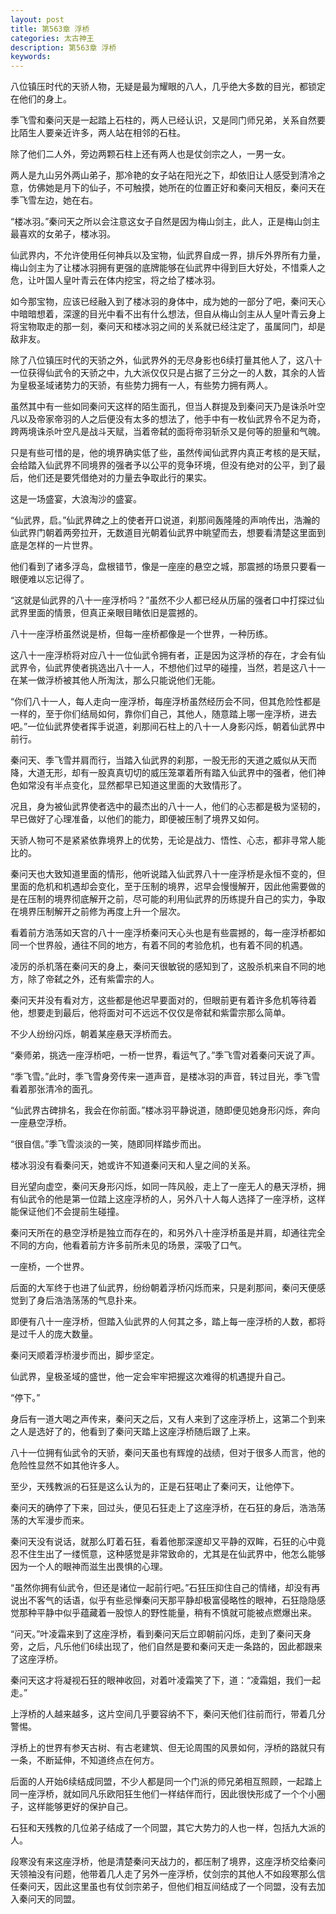 ```yaml
---
layout: post
title: 第563章 浮桥
categories: 太古神王
description: 第563章 浮桥
keywords:
---
```


八位镇压时代的天骄人物，无疑是最为耀眼的八人，几乎绝大多数的目光，都锁定在他们的身上。

季飞雪和秦问天是一起踏上石柱的，两人已经认识，又是同门师兄弟，关系自然要比陌生人要亲近许多，两人站在相邻的石柱。

除了他们二人外，旁边两颗石柱上还有两人也是仗剑宗之人，一男一女。

两人是九山另外两山弟子，那冷艳的女子站在阳光之下，却依旧让人感受到清冷之意，仿佛她是月下的仙子，不可触摸，她所在的位置正好和秦问天相反，秦问天在季飞雪左边，她在右。

“楼冰羽。”秦问天之所以会注意这女子自然是因为梅山剑主，此人，正是梅山剑主最喜欢的女弟子，楼冰羽。

仙武界内，不允许使用任何神兵以及宝物，仙武界自成一界，排斥外界所有力量，梅山剑主为了让楼冰羽拥有更强的底牌能够在仙武界中得到巨大好处，不惜乘人之危，让叶国人皇叶青云在体内挖宝，将之给了楼冰羽。

如今那宝物，应该已经融入到了楼冰羽的身体中，成为她的一部分了吧，秦问天心中暗暗想着，深邃的目光中看不出有什么想法，但自从梅山剑主从人皇叶青云身上将宝物取走的那一刻，秦问天和楼冰羽之间的关系就已经注定了，虽属同门，却是敌非友。

除了八位镇压时代的天骄之外，仙武界外的无尽身影也6续打量其他人了，这八十一位获得仙武令的天骄之中，九大派仅仅只是占据了三分之一的人数，其余的人皆为皇极圣域诸势力的天骄，有些势力拥有一人，有些势力拥有两人。

虽然其中有一些如同秦问天这样的陌生面孔，但当人群提及到秦问天乃是诛杀叶空凡以及帝家帝羽的人之后便没有太多的想法了，他手中有一枚仙武界令不足为奇，跨两境诛杀叶空凡是战斗天赋，当着帝弑的面将帝羽斩杀又是何等的胆量和气魄。

只是有些可惜的是，他的境界确实低了些，虽然传闻仙武界内真正考核的是天赋，会给踏入仙武界不同境界的强者予以公平的竞争环境，但没有绝对的公平，到了最后，他们还是要凭借绝对的力量去争取此行的果实。

这是一场盛宴，大浪淘沙的盛宴。

“仙武界，启。”仙武界碑之上的使者开口说道，刹那间轰隆隆的声响传出，浩瀚的仙武界门朝着两旁拉开，无数道目光朝着仙武界中眺望而去，想要看清楚这里面到底是怎样的一片世界。

他们看到了诸多浮岛，盘根错节，像是一座座的悬空之城，那震撼的场景只要看一眼便难以忘记得了。

“这就是仙武界的八十一座浮桥吗？”虽然不少人都已经从历届的强者口中打探过仙武界里面的情景，但真正亲眼目睹依旧是震撼的。

八十一座浮桥虽然说是桥，但每一座桥都像是一个世界，一种历练。

这八十一座浮桥将对应八十一位仙武令拥有者，正是因为这浮桥的存在，才会有仙武界令，仙武界使者挑选出八十一人，不想他们过早的碰撞，当然，若是这八十一在某一做浮桥被其他人所淘汰，那么只能说他们无能。

“你们八十一人，每人走向一座浮桥，每座浮桥虽然经历会不同，但其危险性都是一样的，至于你们结局如何，靠你们自己，其他人，随意踏上哪一座浮桥，进去吧。”一位仙武界使者挥手说道，刹那间石柱上的八十一人身影闪烁，朝着仙武界中前行。

秦问天、季飞雪并肩而行，当踏入仙武界的刹那，一股无形的天道之威似从天而降，大道无形，却有一股真真切切的威压笼罩着所有踏入仙武界中的强者，他们神色如常没有半点变化，显然都早已知道这里面的大致情形了。

况且，身为被仙武界使者选中的最杰出的八十一人，他们的心志都是极为坚韧的，早已做好了心理准备，以他们的能力，即便被压制了境界又如何。

天骄人物可不是紧紧依靠境界上的优势，无论是战力、悟性、心志，都非寻常人能比的。

秦问天也大致知道里面的情形，他听说踏入仙武界八十一座浮桥是永恒不变的，但里面的危机和机遇却会变化，至于压制的境界，迟早会慢慢解开，因此他需要做的是在压制的境界彻底解开之前，尽可能的利用仙武界的历练提升自己的实力，争取在境界压制解开之前修为再度上升一个层次。

看着前方浩荡如天宫的八十一座浮桥秦问天心头也是有些震撼的，每一座浮桥都如同一个世界般，通往不同的地方，有着不同的考验危机，也有着不同的机遇。

凌厉的杀机落在秦问天的身上，秦问天很敏锐的感知到了，这股杀机来自不同的地方，除了帝弑之外，还有紫雷宗的人。

秦问天并没有看对方，这些都是他迟早要面对的，但眼前更有着许多危机等待着他，想要走到最后，他将面对可不远远不仅仅是帝弑和紫雷宗那么简单。

不少人纷纷闪烁，朝着某座悬天浮桥而去。

“秦师弟，挑选一座浮桥吧，一桥一世界，看运气了。”季飞雪对着秦问天说了声。

“季飞雪。”此时，季飞雪身旁传来一道声音，是楼冰羽的声音，转过目光，季飞雪看着那张清冷的面孔。

“仙武界古碑排名，我会在你前面。”楼冰羽平静说道，随即便见她身形闪烁，奔向一座悬空浮桥。

“很自信。”季飞雪淡淡的一笑，随即同样踏步而出。

楼冰羽没有看秦问天，她或许不知道秦问天和人皇之间的关系。

目光望向虚空，秦问天身形闪烁，如同一阵风般，走上了一座无人的悬天浮桥，拥有仙武令的他是第一位踏上这座浮桥的人，另外八十人每人选择了一座浮桥，这样能保证他们不会提前生碰撞。

秦问天所在的悬空浮桥是独立而存在的，和另外八十座浮桥虽是并肩，却通往完全不同的方向，他看着前方许多前所未见的场景，深吸了口气。

一座桥，一个世界。

后面的大军终于也进了仙武界，纷纷朝着浮桥闪烁而来，只是刹那间，秦问天便感觉到了身后浩浩荡荡的气息扑来。

即便有八十一座浮桥，但踏入仙武界的人何其之多，踏上每一座浮桥的人数，都将是过千人的庞大数量。

秦问天顺着浮桥漫步而出，脚步坚定。

仙武界，皇极圣域的盛世，他一定会牢牢把握这次难得的机遇提升自己。

“停下。”

身后有一道大喝之声传来，秦问天之后，又有人来到了这座浮桥上，这第二个到来之人是选好了的，他看到了秦问天踏上这座浮桥随后跟了上来。

八十一位拥有仙武令的天骄，秦问天虽也有辉煌的战绩，但对于很多人而言，他的危险性显然不如其他许多人。

至少，天残教派的石狂是这么认为的，正是石狂喝止了秦问天，让他停下。

秦问天的确停了下来，回过头，便见石狂走上了这座浮桥，在石狂的身后，浩浩荡荡的大军漫步而来。

秦问天没有说话，就那么盯着石狂，看着他那深邃却又平静的双眸，石狂的心中竟忍不住生出了一缕慌意，这种感觉是非常致命的，尤其是在仙武界中，他怎么能够因为一个人的眼神而滋生出畏惧的心理。

“虽然你拥有仙武令，但还是诸位一起前行吧。”石狂压抑住自己的情绪，却没有再说出不客气的话语，似乎有些忌惮秦问天那平静却极富侵略性的眼神，石狂隐隐感觉那种平静中似乎蕴藏着一股惊人的野性能量，稍有不慎就可能被点燃爆出来。

“问天。”叶凌霜来到了这座浮桥，看到秦问天后立即朝前闪烁，走到了秦问天身旁，之后，凡乐他们6续出现了，他们自然是要和秦问天走一条路的，因此都跟来了这座浮桥。

秦问天这才将凝视石狂的眼神收回，对着叶凌霜笑了下，道：“凌霜姐，我们一起走。”

上浮桥的人越来越多，这片空间几乎要容纳不下，秦问天他们往前而行，带着几分警惕。

浮桥上的世界有参天古树、有古老建筑、但无论周围的风景如何，浮桥的路就只有一条，不断延伸，不知道终点在何方。

后面的人开始6续结成同盟，不少人都是同一个门派的师兄弟相互照顾，一起踏上同一座浮桥，就如同凡乐欧阳狂生他们一样结伴而行，因此很快形成了一个个小圈子，这样能够更好的保护自己。

石狂和天残教的几位弟子结成了一个同盟，其它大势力的人也一样，包括九大派的人。

段寒没有来这座浮桥，他是清楚秦问天战力的，都压制了境界，这座浮桥交给秦问天领袖没有问题，他带着几人走了另外一座浮桥，仗剑宗的其他人不如段寒那么信任秦问天，因此这里虽也有仗剑宗弟子，但他们相互间结成了一个同盟，没有去加入秦问天的同盟。
